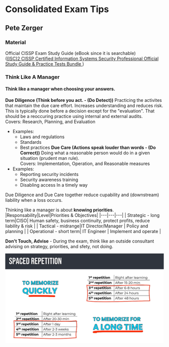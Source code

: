 # Consolidated Exam Tips

## Pete Zerger
### Material
Official CISSP Exam Study Guide (eBook since it is searchable)  
([(ISC)2 CISSP Certified Information Systems Security Professional Official Study Guide & Practice Tests Bundle ](https://www.amazon.com/dp/1119790026/?coliid=INBBVDCHNP1LG&colid=3Q6VXU33L8ATE&psc=1&ref_=lv_ov_lig_dp_it))  

### Think Like A Manager
#### Think like a manager when choosing your answers.
**Due Diligence (Think before you act. - (Do Detect))**
Practicing the activites that maintain the due care effort. Increases understanding and reduces risk. This is typically done before a decision except for the "evaluation". That should be a reoccuring practice using internal and external audits.  
Covers: Research, Planning, and Evaluation  
- Examples:  
	- Laws and regulations
	- Standards
	- Best practices
**Due Care (Actions speak louder than words - (Do Correct))**
Doing what a reasonable person would do in a given situation (prudent man rule).  
Covers: Implementation, Operation, and Reasonable measures  
- Examples:  
	- Reporting security incidents
	- Security awareness training
	- Disabling access In a timely way

Due Diligence and Due Care together reduce cupability and (downstream) liability when a loss occurs.  

Thinking like a manager is about **knowing priorities**.
|Responsability|Level|Priorities & Objectives|
|---|---|---|
| Strategic - long term|CISO| Human safety, business continuity, protect profits, reduce liability & risk |
| Tactical - midrange|IT Director/Manager | Policy and planning |
| Operational - short term| IT Engineer | Implement and operate |

**Don't Touch, Advise** - During the exam, think like an outside consultant advising on strategy, priorities, and sfety, not doing.

![](../resources/Pasted%20image%2020230108175338.png)











